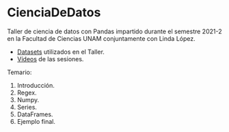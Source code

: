 # CienciaDeDatos

Taller de ciencia de datos con Pandas impartido durante el semestre 2021-2 en la Facultad de Ciencias UNAM conjuntamente con Linda López. 
* [Datasets](https://drive.google.com/drive/folders/1sIq-tq2JQlvyC21SybpWaDs_G8bToMfz?usp=sharing) utilizados en el Taller.
* [Vídeos](https://drive.google.com/drive/folders/1Wa0fPzy52E7np8DOOqxQ1omOSTw2HuoE?usp=sharing) de las sesiones.

Temario:
1. Introducción.
2. Regex.
3. Numpy.
4. Series.
5. DataFrames.
6. Ejemplo final.
